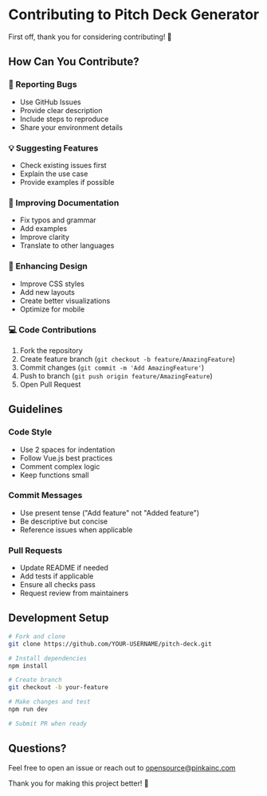 # Contributing to Pitch Deck Generator

First off, thank you for considering contributing! 🙏

## How Can You Contribute?

### 🐛 Reporting Bugs
- Use GitHub Issues
- Provide clear description
- Include steps to reproduce
- Share your environment details

### 💡 Suggesting Features
- Check existing issues first
- Explain the use case
- Provide examples if possible

### 📝 Improving Documentation
- Fix typos and grammar
- Add examples
- Improve clarity
- Translate to other languages

### 🎨 Enhancing Design
- Improve CSS styles
- Add new layouts
- Create better visualizations
- Optimize for mobile

### 💻 Code Contributions
1. Fork the repository
2. Create feature branch (`git checkout -b feature/AmazingFeature`)
3. Commit changes (`git commit -m 'Add AmazingFeature'`)
4. Push to branch (`git push origin feature/AmazingFeature`)
5. Open Pull Request

## Guidelines

### Code Style
- Use 2 spaces for indentation
- Follow Vue.js best practices
- Comment complex logic
- Keep functions small

### Commit Messages
- Use present tense ("Add feature" not "Added feature")
- Be descriptive but concise
- Reference issues when applicable

### Pull Requests
- Update README if needed
- Add tests if applicable
- Ensure all checks pass
- Request review from maintainers

## Development Setup

```bash
# Fork and clone
git clone https://github.com/YOUR-USERNAME/pitch-deck.git

# Install dependencies
npm install

# Create branch
git checkout -b your-feature

# Make changes and test
npm run dev

# Submit PR when ready
```

## Questions?

Feel free to open an issue or reach out to opensource@pinkainc.com

Thank you for making this project better! 🚀